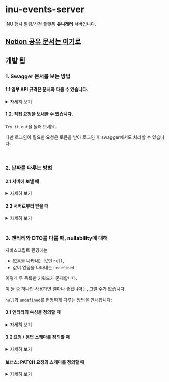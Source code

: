 # inu-events-server

INU 행사 알림/신청 플랫폼 **유니레터** 서버입니다.

## [Notion 공유 문서는 여기로](https://rose-buckaroo-d20.notion.site/INU-9c37dda154ed435a9fdbc1f12c8fded4)

## 개발 팁

### 1. Swagger 문서를 보는 방법

#### 1.1 일부 API 규격은 문서와 다를 수 있습니다.
<details>
<summary>자세히 보기</summary>
<div markdown="1">

예를 들어 `multipart/form-data`로 요청해야 하는 이미지 업로드 API의 경우, 해당 content type을 문서에서 나타내지 못해 사실과 다르게 적혀있습니다.

또한 응답 body가 없이 성공시 200 상태 코드만 전달하는 API의 경우, 200 응답 schema가 `"string"` 형태로 나타날 수 있으나, 이 또한 실제 규격과 다릅니다.

아직 문서 자동생성이 온전하지 않아 추가적인 설명이 필요한 부분이 많으니, 문서가 의심스럽다면 서버 작성자에게 문의 주세요!
</div>
</details>


#### 1.2. 직접 요청을 보내볼 수 있습니다.

`Try it out`을 눌러 보세요.

다만 로그인이 필요한 요청은 토큰을 받아 로그인 후 swagger에서도 처리할 수 있습니다.

<br> 

### 2. 날짜를 다루는 방법

#### 2.1 서버에 보낼 때

<details>
<summary>자세히 보기</summary>
<div markdown="1">
서버는 다음을 포함하여, `moment` 라이브러리가 유효한 `ISO-8601` 형태라고 판단하는 스트링을 받아들일 수 있습니다:

- `2022-02-22 08:30:00`
- `2022-02-22T08:30:00`
- `2022-02-22T08:30:00.000`
- `2022-02-22T08:30:00.000+09:00`
- `2022-02-21T23:30:00.000Z`

위에 나열된 예시는 모두 같은 날짜인 `2월 22일 아침 08시 30분`을 가리킵니다.

**타임존이나 오프셋이 없는 스트링은 암묵적으로 대한민국 표준시로 간주합니다.**

예를 들어, `2022-02-22T08:30:00`은 `2022-02-22T08:30:00+09:00`으로 해석됩니다.
</div>
</details>


#### 2.2 서버로부터 받을 때

<details>
<summary>자세히 보기</summary>
<div markdown="1">
서버는 JSON 응답 속 날짜 스트링을 다음과 같은 단 하나의 형태로 제공합니다:

- `2022-02-22T08:30:00.000+09:00`

해당 스트링은 `ISO-8601` 규격으로, 거의 모든 플랫폼에서 기본적으로 파싱을 지원하는 규격입니다.

디버깅의 편의를 위해 대한민국 표준시로 표기하였으며, 이를 나타내기 위해 스트링의 끝에 `+09:00`을 붙였습니다.
</div>
</details>

<br> 


### 3. 엔티티와 DTO를 다룰 때, nullability에 대해

자바스크립트 환경에는

- 없음을 나타내는 값인 `null`,
- 값이 없음을 나타내는 `undefined`

이렇게 두 독특한 키워드가 존재합니다.

이 둘 중 하나만 사용하면 얼마나 좋겠냐마는, 그럴 수가 없습니다.

`null`과 `undefined`를 현명하게 다루는 방법을 안내합니다:

#### 3.1 엔티티의 속성을 정의할 때

<details>
<summary>자세히 보기</summary>
<div markdown="1">
기존에는 아래와 같이 했습니다:

```typescript
@Entity()
export default class Event extends BaseBetterEntity {
  // ...
  @Column({nullable: true, comment: '단체. 이 행사 또는 모집을 여는 주체가 누구인가?'})
  host?: string;
  // ...
}
```

속성 이름 뒤에 붙은 물음표(`?`)는 이 필드가 `undefined`일 수 있다는 뜻입니다. 그렇습니다. 다른 언어에서의 `null`이 여기에서는 `undefined`입니다.

그런데 TypeORM을 사용해서 `nullable` 칼럼에 `NULL`을 집어넣으려면 진짜로 `null`을 끼워 주어야 합니다. 진짜 `null`을요.

그리고 TypeORM을 사용해서 엔티티를 가져올 때 `nullable` 필드에는 `undefiend`가 들어갑니다.

즉슨, `nullable` 필드를 표현하려면 해당 필드의 타입은 `T | undefined | null`이어야 합니다.

이를 적용한 속성 정의는 다음과 같습니다:

```typescript
@Entity()
export default class Event extends BaseBetterEntity {
  // ...
  @Column({type: String, nullable: true, comment: '단체. 이 행사 또는 모집을 여는 주체가 누구인가?'})
  host?: string | null;
  // ...
}
```

> @Column()의 옵션에 `type: String`이 들어갔습니다.
> 필드의 타입이 `string`에서 `string | null`이 되면서 더이상 `String`으로의 타입 추론이 불가능해졌기 때문입니다.
> 따라서 이를 명시해 주어야 합니다.
> 아, `varchar`나 `text`를 바로 써줄 수도 있지만, 그건 TypeORM이 결정하도록 놔두겠습니다. 어떤 DB를 쓸 지 모르니까요.
</div>
</details>



#### 3.2 요청 / 응답 스케마를 정의할 때
<details>
<summary>자세히 보기</summary>
<div markdown="1">

`optional` 필드에 `nullable`도 달아 줍니다.

```diff
-  host: z.string().optional(), 
+  host: z.string().optional().nullable(),
```

`optional`이면서 `nullable`이라는 것은 다음을 시사합니다:

- 이 필드는 요청에 안 올 수 있다.
- 이 필드에는 유효한 값이 올 수 있다.
- 이 필드에는 명시적으로 빈 값인 `null`이 들어서 올 수 있다.

`Event.host`, `User.imageUuid` 등이 이런 필드에 해당합니다.

아, 그렇다면 `optional`이기만 한 것은요?

- 이 필드는 요청에 안 올 수 있다.
- 이 필드에는 유효한 값이 올 수 있다.
- 그렇지만 `null`은 오면 안 된다.

이 경우는 `PATCH` 요청에서 `nullable`이 아닌 필드에 해당합니다. 아예 안 보내거나, 유효한 값을 보내야 합니다.

`nullable`이기만 한 필드는 어떨까요? 아직 우리 앱에 그런 필드는 없습니다.
</div>
</details>


#### 보너스: PATCH 요청의 스케마를 정의할 때
<details>
<summary>자세히 보기</summary>
<div markdown="1">

스케마는 `schema.ts` 파일에 몰아 놓았습니다.

타입스크립트의 타입 정의로는 `Partial<T>`로 모든 필드가 optional인 타입을 만들 수 있습니다.

그런데 `zod` 타입 정의를 속성으로 가지는 오브젝트 타입인 우리의 스케마들은요?

`partialSchemaOf()` 함수를 사용하면, 모든 필드에 `.optional()`이 추가된 버전의 스케마를 만들 수 있습니다.

예를 들어, `POST /events` 요청의 body 규격이 `EventRequestScheme`이라면,
`PATCH /events/{eventId}` 요청의 body 규격은 `partialSchemaOf(EventRequestScheme)`와 같이 쓸 수 있습니다.

전자는 `Infer<typeof EventRequestScheme>` 타입을 제공하며, 후자는 `Partial<Infer<typeof EventRequestScheme>>` 타입을 제공합니다.
</div>
</details>


